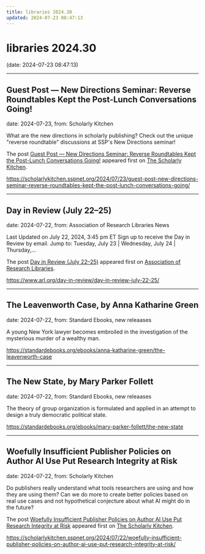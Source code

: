 ```yaml
---
title: libraries 2024.30
updated: 2024-07-23 08:47:13
---
```


# libraries 2024.30

(date: 2024-07-23 08:47:13)

---

## Guest Post — New Directions Seminar: Reverse Roundtables Kept the Post-Lunch Conversations Going!

date: 2024-07-23, from: Scholarly Kitchen

<p>What are the new directions in scholarly publishing? Check out the unique "reverse roundtable" discussions at SSP's New Directions seminar!</p>
<p>The post <a href="https://scholarlykitchen.sspnet.org/2024/07/23/guest-post-new-directions-seminar-reverse-roundtables-kept-the-post-lunch-conversations-going/">Guest Post &#8212; New Directions Seminar: Reverse Roundtables Kept the Post-Lunch Conversations Going!</a> appeared first on <a href="https://scholarlykitchen.sspnet.org">The Scholarly Kitchen</a>.</p>
 

<https://scholarlykitchen.sspnet.org/2024/07/23/guest-post-new-directions-seminar-reverse-roundtables-kept-the-post-lunch-conversations-going/>

---

## Day in Review (July 22–25)

date: 2024-07-22, from: Association of Research Libraries News

<p>Last Updated on July 22, 2024, 3:45 pm ET Sign up to receive the Day in Review by email. Jump to: Tuesday, July 23 &#124; Wednesday, July 24 &#124; Thursday,...</p>
<p>The post <a href="https://www.arl.org/day-in-review/day-in-review-july-22-25/">Day in Review (July 22–25)</a> appeared first on <a href="https://www.arl.org">Association of Research Libraries</a>.</p>
 

<https://www.arl.org/day-in-review/day-in-review-july-22-25/>

---

## The Leavenworth Case, by Anna Katharine Green

date: 2024-07-22, from: Standard Ebooks, new releaases

A young New York lawyer becomes embroiled in the investigation of the mysterious murder of a wealthy man. 

<https://standardebooks.org/ebooks/anna-katharine-green/the-leavenworth-case>

---

## The New State, by Mary Parker Follett

date: 2024-07-22, from: Standard Ebooks, new releaases

The theory of group organization is formulated and applied in an attempt to design a truly democratic political state. 

<https://standardebooks.org/ebooks/mary-parker-follett/the-new-state>

---

## Woefully Insufficient Publisher Policies on Author AI Use Put Research Integrity at Risk

date: 2024-07-22, from: Scholarly Kitchen

<p>Do publishers really understand what tools researchers are using and how they are using them? Can we do more to create better policies based on real use cases and not hypothetical conjecture about what AI might do in the future?</p>
<p>The post <a href="https://scholarlykitchen.sspnet.org/2024/07/22/woefully-insufficient-publisher-policies-on-author-ai-use-put-research-integrity-at-risk/">Woefully Insufficient Publisher Policies on Author AI Use Put Research Integrity at Risk</a> appeared first on <a href="https://scholarlykitchen.sspnet.org">The Scholarly Kitchen</a>.</p>
 

<https://scholarlykitchen.sspnet.org/2024/07/22/woefully-insufficient-publisher-policies-on-author-ai-use-put-research-integrity-at-risk/>

